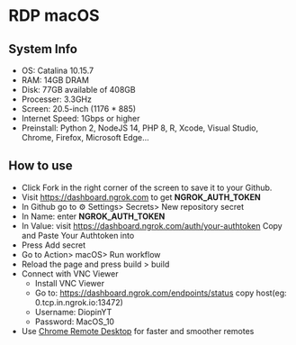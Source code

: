 # RDP macOS 


## System Info
- OS: Catalina 10.15.7
- RAM: 14GB DRAM
- Disk: 77GB available of 408GB
- Processer: 3.3GHz
- Screen: 20.5-inch (1176 * 885)
- Internet Speed: 1Gbps or higher
- Preinstall: Python 2, NodeJS 14, PHP 8, R, Xcode, Visual Studio, Chrome, Firefox, Microsoft Edge...

## How to use
* Click Fork in the right corner of the screen to save it to your Github.
* Visit https://dashboard.ngrok.com to get **NGROK_AUTH_TOKEN**
* In Github go to ⚙ Settings> Secrets> New repository secret
* In Name: enter **NGROK_AUTH_TOKEN**
* In Value: visit https://dashboard.ngrok.com/auth/your-authtoken Copy and Paste Your Authtoken into
* Press Add secret
* Go to Action> macOS> Run workflow
* Reload the page and press build > build
* Connect with VNC Viewer
    + Install VNC Viewer
    + Go to: https://dashboard.ngrok.com/endpoints/status copy host(eg: 0.tcp.in.ngrok.io:13472)
    + Username: DiopinYT
    + Password: MacOS_10
* Use [Chrome Remote Desktop](https://remotedesktop.google.com/support) for faster and smoother remotes

